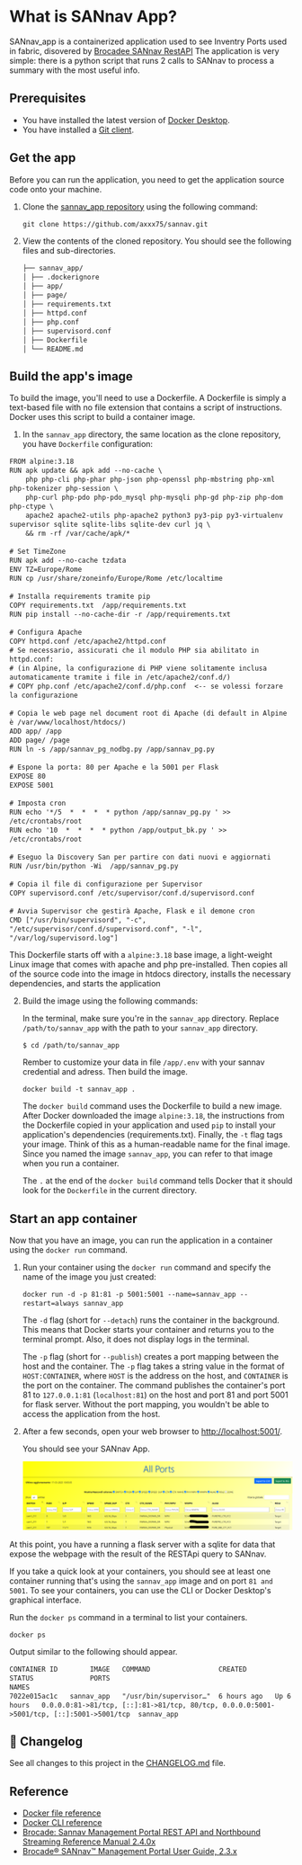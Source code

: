 # What is SANnav App?

SANnav_app is a containerized application used to see Inventry Ports used in fabric, disovered by [Brocadee SANnav RestAPI](https://techdocs.broadcom.com/content/dam/broadcom/techdocs/us/en/pdf/fc-networking/software-sannav/sannav-240x-restapi.pdf)
The application is very simple: there is a python script that runs 2 calls to SANnav to process a summary with the most useful info.

## Prerequisites

- You have installed the latest version of [Docker Desktop](https://www.docker.com).
- You have installed a [Git client](https://git-scm.com/downloads).

## Get the app

Before you can run the application, you need to get the application source code onto your machine.

1. Clone the [sannav_app repository](https://github.com/axxx75/sannav.git) using the following command:

   ```console
   git clone https://github.com/axxx75/sannav.git 
   ```

2. View the contents of the cloned repository. You should see the following files and sub-directories.

   ```text
   ├── sannav_app/
   │ ├── .dockerignore
   │ ├── app/
   │ ├── page/
   │ ├── requirements.txt
   │ ├── httpd.conf
   │ ├── php.conf
   │ ├── supervisord.conf
   │ ├── Dockerfile   
   │ └── README.md
   ```

## Build the app's image

To build the image, you'll need to use a Dockerfile. A Dockerfile is simply a text-based file with no file extension that contains a script of instructions. Docker uses this script to build a container image.

1. In the `sannav_app` directory, the same location as the clone repository, you have `Dockerfile` configuration:

```text
FROM alpine:3.18
RUN apk update && apk add --no-cache \
    php php-cli php-phar php-json php-openssl php-mbstring php-xml php-tokenizer php-session \
    php-curl php-pdo php-pdo_mysql php-mysqli php-gd php-zip php-dom php-ctype \
    apache2 apache2-utils php-apache2 python3 py3-pip py3-virtualenv supervisor sqlite sqlite-libs sqlite-dev curl jq \
    && rm -rf /var/cache/apk/*

# Set TimeZone
RUN apk add --no-cache tzdata
ENV TZ=Europe/Rome
RUN cp /usr/share/zoneinfo/Europe/Rome /etc/localtime

# Installa requirements tramite pip
COPY requirements.txt  /app/requirements.txt
RUN pip install --no-cache-dir -r /app/requirements.txt

# Configura Apache
COPY httpd.conf /etc/apache2/httpd.conf
# Se necessario, assicurati che il modulo PHP sia abilitato in httpd.conf:
# (in Alpine, la configurazione di PHP viene solitamente inclusa automaticamente tramite i file in /etc/apache2/conf.d/)
# COPY php.conf /etc/apache2/conf.d/php.conf  <-- se volessi forzare la configurazione

# Copia le web page nel document root di Apache (di default in Alpine è /var/www/localhost/htdocs/)
ADD app/ /app
ADD page/ /page
RUN ln -s /app/sannav_pg_nodbg.py /app/sannav_pg.py

# Espone la porta: 80 per Apache e la 5001 per Flask
EXPOSE 80
EXPOSE 5001

# Imposta cron
RUN echo '*/5  *  *  *  * python /app/sannav_pg.py ' >> /etc/crontabs/root
RUN echo '10  *  *  *  * python /app/output_bk.py ' >> /etc/crontabs/root

# Eseguo la Discovery San per partire con dati nuovi e aggiornati
RUN /usr/bin/python -Wi  /app/sannav_pg.py

# Copia il file di configurazione per Supervisor
COPY supervisord.conf /etc/supervisor/conf.d/supervisord.conf

# Avvia Supervisor che gestirà Apache, Flask e il demone cron
CMD ["/usr/bin/supervisord", "-c", "/etc/supervisor/conf.d/supervisord.conf", "-l", "/var/log/supervisord.log"]
```


   This Dockerfile starts off with a `alpine:3.18` base image, a light-weight Linux image that comes with apache and php pre-installed. 
   Then copies all of the source code into the image in htdocs directory, installs the necessary dependencies, and starts the application

2. Build the image using the following commands:

   In the terminal, make sure you're in the `sannav_app` directory. Replace `/path/to/sannav_app` with the path to your `sannav_app` directory.

   ```console
   $ cd /path/to/sannav_app
   ```

   Rember to customize your data in file `/app/.env` with your sannav credential and adress. Then build the image.

   ```console
   docker build -t sannav_app .
   ```

   The `docker build` command uses the Dockerfile to build a new image. After Docker downloaded the image `alpine:3.18`, the instructions from the Dockerfile copied in your application and used `pip` to install your application's dependencies (requirements.txt).
   Finally, the `-t` flag tags your image. Think of this as a human-readable name for the final image. Since you named the image `sannav_app`, you can refer to that image when you run a container.

   The `.` at the end of the `docker build` command tells Docker that it should look for the `Dockerfile` in the current directory.

## Start an app container

Now that you have an image, you can run the application in a container using the `docker run` command.

1. Run your container using the `docker run` command and specify the name of the image you just created:

   ```console
   docker run -d -p 81:81 -p 5001:5001 --name=sannav_app --restart=always sannav_app
   ```

   The `-d` flag (short for `--detach`) runs the container in the background.
   This means that Docker starts your container and returns you to the terminal
   prompt. Also, it does not display logs in the terminal.

   The `-p` flag (short for `--publish`) creates a port mapping between the
   host and the container. The `-p` flag takes a string value in the format of
   `HOST:CONTAINER`, where `HOST` is the address on the host, and `CONTAINER`
   is the port on the container. The command publishes the container's port
   81 to `127.0.0.1:81` (`localhost:81`) on the host and port 81 and port 5001 
   for flask server. Without the port mapping, you wouldn't be able to access 
   the application from the host.

2. After a few seconds, open your web browser to [http://localhost:5001/](http://localhost:5001/).
   
   You should see your SANnav App.

   ![anteprima webpage](images/anteprima_webpage.png)

At this point, you have a running a flask server with a sqlite for data that expose the webpage with the result of the RESTApi query to SANnav.

If you take a quick look at your containers, you should see at least one container running that's using the `sannav_app` image and on port `81 and 5001`. To see your containers, you can use the CLI or Docker Desktop's graphical interface.

Run the `docker ps` command in a terminal to list your containers.

```console
docker ps
```

Output similar to the following should appear.

```console
CONTAINER ID        IMAGE   COMMAND                 CREATED         STATUS              PORTS                                                                            NAMES
7022e015ac1c   sannav_app   "/usr/bin/supervisor…"  6 hours ago   Up 6 hours   0.0.0.0:81->81/tcp, [::]:81->81/tcp, 80/tcp, 0.0.0.0:5001->5001/tcp, [::]:5001->5001/tcp  sannav_app

```

## 🧬 Changelog

See all changes to this project in the [CHANGELOG.md](CHANGELOG.md) file.


## Reference

- [Docker file reference](https://docs.docker.com/reference/dockerfile/)
- [Docker CLI reference](https://docs.docker.com/reference/cli/docker/)
- [Brocade: Sannav Management Portal REST API and Northbound Streaming Reference Manual 2.4.0x](https://techdocs.broadcom.com/content/dam/broadcom/techdocs/us/en/pdf/fc-networking/software-sannav/sannav-240x-restapi.pdf)
- [Brocade® SANnav™ Management Portal User Guide, 2.3.x](https://techdocs.broadcom.com/content/dam/broadcom/techdocs/us/en/pdf/fc-networking/software-sannav/sannav-23x-mp.pdf)
